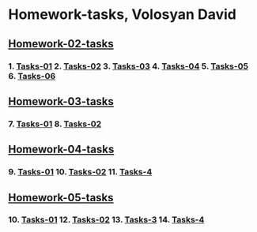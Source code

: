# Homework-tasks, Volosyan David

## [Homework-02-tasks](https://github.com/Davidass/html-css-tasks/tree/master/homework-02-tasks)

### 1. [Tasks-01](https://davidass.github.io/html-css-tasks/homework-02-tasks/tasks1.html) 2. [Tasks-02](https://davidass.github.io/html-css-tasks/homework-02-tasks/tasks2.html) 3. [Tasks-03](https://davidass.github.io/html-css-tasks/homework-02-tasks/tasks3.html) 4. [Tasks-04](https://davidass.github.io/html-css-tasks/homework-02-tasks/tasks4.html) 5. [Tasks-05](https://davidass.github.io/html-css-tasks/homework-02-tasks/tasks5.html) 6. [Tasks-06](https://davidass.github.io/html-css-tasks/homework-02-tasks/tasks6.html)

## [Homework-03-tasks](https://github.com/Davidass/html-css-tasks/tree/master/homework-03-tasks)

### 7. [Tasks-01](https://davidass.github.io/html-css-tasks/homework-03-tasks/tasks1.html) 8. [Tasks-02](https://davidass.github.io/html-css-tasks/homework-03-tasks/tasks2.html)

## [Homework-04-tasks](https://github.com/Davidass/html-css-tasks/tree/master/homework-04-tasks)

### 9. [Tasks-01](https://davidass.github.io/html-css-tasks/homework-04-tasks/tasks1.html) 10. [Tasks-02](https://davidass.github.io/html-css-tasks/homework-04-tasks/tasks2.html) 11. [Tasks-4](https://davidass.github.io/html-css-tasks/homework-04-tasks/tasks4.html)

## [Homework-05-tasks](https://github.com/Davidass/html-css-tasks/tree/master/homework-05-tasks)

### 10. [Tasks-01](https://davidass.github.io/html-css-tasks/homework-05-tasks/tasks1.html) 12. [Tasks-02](https://davidass.github.io/html-css-tasks/homework-04-tasks/tasks2.html) 13. [Tasks-3](https://davidass.github.io/html-css-tasks/homework-05-tasks/tasks3.html) 14. [Tasks-4](https://davidass.github.io/html-css-tasks/homework-05-tasks/tasks4.html)
